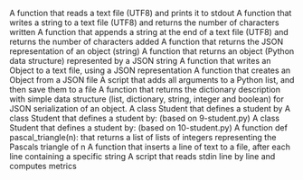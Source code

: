 A function that reads a text file (UTF8) and prints it to stdout
A function that writes a string to a text file (UTF8) and returns the number of characters written
A function that appends a string at the end of a text file (UTF8) and returns the number of characters added
A function that returns the JSON representation of an object (string)
A function that returns an object (Python data structure) represented by a JSON string
A function that writes an Object to a text file, using a JSON representation
A function that creates an Object from a JSON file
A script that adds all arguments to a Python list, and then save them to a file
A function that returns the dictionary description with simple data structure (list, dictionary, string, integer and boolean) for JSON serialization of an object.
A class Student that defines a student by
A  class Student that defines a student by: (based on 9-student.py)
A class Student that defines a student by: (based on 10-student.py)
A function def pascal_triangle(n): that returns a list of lists of integers representing the Pascals triangle of n
A function that inserts a line of text to a file, after each line containing a specific string
A script that reads stdin line by line and computes metrics
